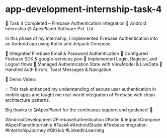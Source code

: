 # app-development-internship-task-4
🚀 Task 4 Completed – Firebase Authentication Integration 🔐 Android Internship @ ApexPlanet Software Pvt. Ltd.

In this phase of my internship, I implemented Firebase Authentication into an Android app using Kotlin and Jetpack Compose.

🔹 Integrated Firebase Email & Password Authentication
🔹 Configured Firebase SDK & google-services.json
🔹 Implemented Login, Register, and Logout flows
🔹 Managed Authentication State with ViewModel & LiveData
🔹 Handled Auth Errors, Toast Messages & Navigation

🎥 Demo Video: 

💡 This task enhanced my understanding of secure user authentication in mobile apps and taught me real-world integration of Firebase with clean architecture patterns.

Big thanks to @ApexPlanet for the continuous support and guidance! 🙏

#AndroidDevelopment #FirebaseAuthentication #Kotlin #JetpackCompose #ApexPlanetInternship #Task4 #AndroidStudio #FirebaseIntegration #InternshipJourney #GitHub #LinkedInLearning

